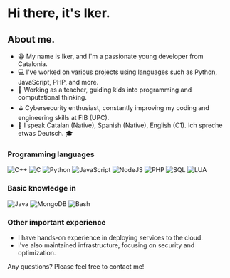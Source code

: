 # Hi there, it's Iker.

## About me.

- 😀 My name is Iker, and I'm a passionate young developer from Catalonia.
- 💻 I've worked on various projects using languages such as Python, JavaScript, PHP, and more.
- 📕 Working as a teacher, guiding kids into programming and computational thinking.
- ⛳ Cybersecurity enthusiast, constantly improving my coding and engineering skills at FIB (UPC).
- 💬 I speak Catalan (Native), Spanish (Native), English (C1). Ich spreche etwas Deutsch. 🎓

### Programming languages
![C++](https://img.shields.io/badge/-C++-000?&logo=cplusplus)
![C](https://img.shields.io/badge/-C-000?&logo=c)
![Python](https://img.shields.io/badge/-Python-000?&logo=Python)
![JavaScript](https://img.shields.io/badge/-JavaScript-000?&logo=JavaScript)
![NodeJS](https://img.shields.io/badge/-NodeJS-000?&logo=node.js)
![PHP](https://img.shields.io/badge/-PHP-000?&logo=php)
![SQL](https://img.shields.io/badge/-SQL-000?&logo=mysql)
![LUA](https://img.shields.io/badge/-Lua-000?&logo=LUA)

### Basic knowledge in
![Java](https://img.shields.io/badge/-Java-000?&logo=java)
![MongoDB](https://img.shields.io/badge/-MongoDB-000?&logo=mongodb)
![Bash](https://img.shields.io/badge/-Bash-000?&logo=gnu-bash)

### Other important experience
- I have hands-on experience in deploying services to the cloud.
- I've also maintained infrastructure, focusing on security and optimization.

Any questions? Please feel free to contact me!
